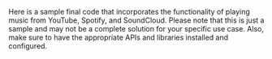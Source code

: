 Here is a sample final code that incorporates the functionality of playing music from YouTube, Spotify, and SoundCloud. Please note that this is just a sample and may not be a complete solution for your specific use case. Also, make sure to have the appropriate APIs and libraries installed and configured.

